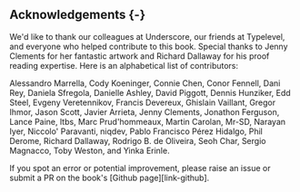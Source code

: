 ## Acknowledgements {-}

We'd like to thank our colleagues at Underscore,
our friends at Typelevel,
and everyone who helped contribute to this book.
Special thanks to Jenny Clements for her fantastic artwork
and Richard Dallaway for his proof reading expertise.
Here is an alphabetical list of contributors:

Alessandro Marrella,
Cody Koeninger,
Connie Chen,
Conor Fennell,
Dani Rey,
Daniela Sfregola,
Danielle Ashley,
David Piggott,
Dennis Hunziker,
Edd Steel,
Evgeny Veretennikov,
Francis Devereux,
Ghislain Vaillant,
Gregor Ihmor,
Jason Scott,
Javier Arrieta,
Jenny Clements,
Jonathon Ferguson,
Lance Paine,
ltbs,
Marc Prud'hommeaux,
Martin Carolan,
Mr-SD,
Narayan Iyer,
Niccolo' Paravanti,
niqdev,
Pablo Francisco Pérez Hidalgo,
Phil Derome,
Richard Dallaway,
Rodrigo B. de Oliveira,
Seoh Char,
Sergio Magnacco,
Toby Weston,
and Yinka Erinle.

If you spot an error or potential improvement,
please raise an issue or submit a PR
on the book's [Github page][link-github].
